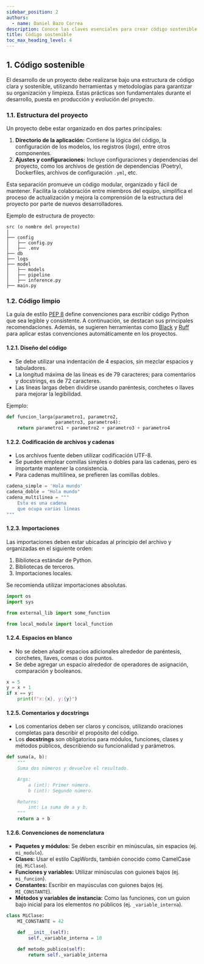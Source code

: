 ```yaml
---
sidebar_position: 2
authors:
  - name: Daniel Bazo Correa
description: Conoce las claves esenciales para crear código sostenible.
title: Código sostenible
toc_max_heading_level: 4
---
```


## 1. Código sostenible

El desarrollo de un proyecto debe realizarse bajo una estructura de código clara
y sostenible, utilizando herramientas y metodologías para garantizar su
organización y limpieza. Estas prácticas son fundamentales durante el
desarrollo, puesta en producción y evolución del proyecto.

### 1.1. Estructura del proyecto

Un proyecto debe estar organizado en dos partes principales:

1. **Directorio de la aplicación:** Contiene la lógica del código, la
   configuración de los modelos, los registros (_logs_), entre otros
   componentes.
2. **Ajustes y configuraciones:** Incluye configuraciones y dependencias del
   proyecto, como los archivos de gestión de dependencias (Poetry), Dockerfiles,
   archivos de configuración `.yml`, etc.

Esta separación promueve un código modular, organizado y fácil de mantener.
Facilita la colaboración entre miembros del equipo, simplifica el proceso de
actualización y mejora la comprensión de la estructura del proyecto por parte de
nuevos desarrolladores.

Ejemplo de estructura de proyecto:

```plaintext
src (o nombre del proyecto)
│
├── config
│   ├── config.py
│   ├── .env
├── db
├── logs
├── model
│   ├── models
│   ├── pipeline
│   ├── inference.py
├── main.py
```

### 1.2. Código limpio

La guía de estilo [PEP 8](https://pep8.org/) define convenciones para escribir
código Python que sea legible y consistente. A continuación, se destacan sus
principales recomendaciones. Además, se sugieren herramientas como
[Black](https://pypi.org/project/black/) y [Ruff](https://docs.astral.sh/ruff/)
para aplicar estas convenciones automáticamente en los proyectos.

#### 1.2.1. Diseño del código

- Se debe utilizar una indentación de 4 espacios, sin mezclar espacios y
  tabuladores.
- La longitud máxima de las líneas es de 79 caracteres; para comentarios y
  docstrings, es de 72 caracteres.
- Las líneas largas deben dividirse usando paréntesis, corchetes o llaves para
  mejorar la legibilidad.

Ejemplo:

```python
def funcion_larga(parametro1, parametro2,
                  parametro3, parametro4):
    return parametro1 + parametro2 + parametro3 + parametro4
```

#### 1.2.2. Codificación de archivos y cadenas

- Los archivos fuente deben utilizar codificación UTF-8.
- Se pueden emplear comillas simples o dobles para las cadenas, pero es
  importante mantener la consistencia.
- Para cadenas multilínea, se prefieren las comillas dobles.

```python
cadena_simple = 'Hola mundo'
cadena_doble = "Hola mundo"
cadena_multilinea = """
    Esta es una cadena
    que ocupa varias líneas
"""
```

#### 1.2.3. Importaciones

Las importaciones deben estar ubicadas al principio del archivo y organizadas en
el siguiente orden:

1. Biblioteca estándar de Python.
2. Bibliotecas de terceros.
3. Importaciones locales.

Se recomienda utilizar importaciones absolutas.

```python
import os
import sys

from external_lib import some_function

from local_module import local_function
```

#### 1.2.4. Espacios en blanco

- No se deben añadir espacios adicionales alrededor de paréntesis, corchetes,
  llaves, comas o dos puntos.
- Se debe agregar un espacio alrededor de operadores de asignación, comparación
  y booleanos.

```python
x = 5
y = x + 1
if x == y:
    print(f"x:{x}, y:{y}")
```

#### 1.2.5. Comentarios y docstrings

- Los comentarios deben ser claros y concisos, utilizando oraciones completas
  para describir el propósito del código.
- Los **docstrings** son obligatorios para módulos, funciones, clases y métodos
  públicos, describiendo su funcionalidad y parámetros.

```python
def suma(a, b):
    """
    Suma dos números y devuelve el resultado.

    Args:
        a (int): Primer número.
        b (int): Segundo número.

    Returns:
        int: La suma de a y b.
    """
    return a + b
```

#### 1.2.6. Convenciones de nomenclatura

- **Paquetes y módulos:** Se deben escribir en minúsculas, sin espacios (ej.
  `mi_modulo`).
- **Clases:** Usar el estilo CapWords, también conocido como CamelCase (ej.
  `MiClase`).
- **Funciones y variables:** Utilizar minúsculas con guiones bajos (ej.
  `mi_funcion`).
- **Constantes:** Escribir en mayúsculas con guiones bajos (ej. `MI_CONSTANTE`).
- **Métodos y variables de instancia:** Como las funciones, con un guion bajo
  inicial para los elementos no públicos (ej. `_variable_interna`).

```python
class MiClase:
    MI_CONSTANTE = 42

    def __init__(self):
        self._variable_interna = 10

    def metodo_publico(self):
        return self._variable_interna
```
